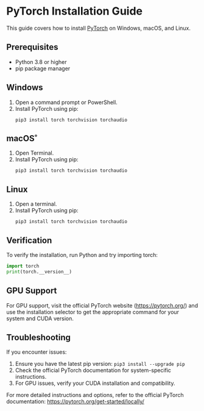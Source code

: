 # PyTorch Installation Guide

This guide covers how to install [PyTorch](https://pytorch.org/get-started/locally/) on Windows, macOS, and Linux.

## Prerequisites

- Python 3.8 or higher
- pip package manager

## Windows

1. Open a command prompt or PowerShell.
2. Install PyTorch using pip:
   ```
   pip3 install torch torchvision torchaudio
   ```

## macOS˚

1. Open Terminal.
2. Install PyTorch using pip:
   ```
   pip3 install torch torchvision torchaudio
   ```

## Linux

1. Open a terminal.
2. Install PyTorch using pip:
   ```
   pip3 install torch torchvision torchaudio
   ```

## Verification

To verify the installation, run Python and try importing torch:

```python
import torch
print(torch.__version__)
```

## GPU Support

For GPU support, visit the official PyTorch website (https://pytorch.org/) and use the installation selector to get the appropriate command for your system and CUDA version.

## Troubleshooting

If you encounter issues:
1. Ensure you have the latest pip version: `pip3 install --upgrade pip`
2. Check the official PyTorch documentation for system-specific instructions.
3. For GPU issues, verify your CUDA installation and compatibility.

For more detailed instructions and options, refer to the official PyTorch documentation: https://pytorch.org/get-started/locally/
